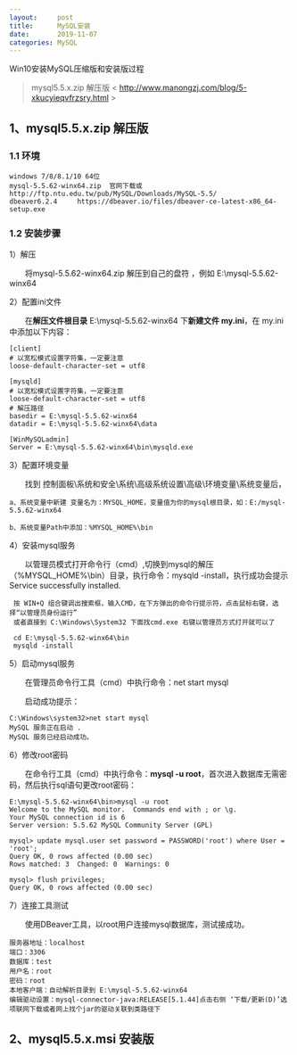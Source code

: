 ```yaml
---
layout:     post
title:      MySQL安装
date:       2019-11-07
categories: MySQL
---
```


Win10安装MySQL压缩版和安装版过程

> mysql5.5.x.zip 解压版  < http://www.manongzj.com/blog/5-xkucyieqvfrzsry.html >


## 1、mysql5.5.x.zip 解压版

### 1.1 环境

```mysql
windows 7/8/8.1/10 64位
mysql-5.5.62-winx64.zip  官网下载或http://ftp.ntu.edu.tw/pub/MySQL/Downloads/MySQL-5.5/
dbeaver6.2.4     https://dbeaver.io/files/dbeaver-ce-latest-x86_64-setup.exe
```

### 1.2 安装步骤

1）解压

&ensp;&ensp;&ensp;&ensp;将mysql-5.5.62-winx64.zip 解压到自己的盘符 ，例如  E:\mysql-5.5.62-winx64

2）配置ini文件 

&ensp;&ensp;&ensp;&ensp;在**解压文件根目录** E:\mysql-5.5.62-winx64 下**新建文件 my.ini**，在 my.ini中添加以下内容： 

```mysql
[client]
# 以宽松模式设置字符集，一定要注意
loose-default-character-set = utf8 

[mysqld]
# 以宽松模式设置字符集，一定要注意
loose-default-character-set = utf8 
# 解压路径
basedir = E:\mysql-5.5.62-winx64
datadir = E:\mysql-5.5.62-winx64\data 

[WinMySQLadmin] 
Server = E:\mysql-5.5.62-winx64\bin\mysqld.exe
```

3）配置环境变量 

&ensp;&ensp;&ensp;&ensp;找到 控制面板\系统和安全\系统\高级系统设置\高级\环境变量\系统变量后，

```mysql
a、系统变量中新建 变量名为：MYSQL_HOME，变量值为你的mysql根目录，如：E:/mysql-5.5.62-winx64

b、系统变量Path中添加：%MYSQL_HOME%\bin 
```

4）安装mysql服务 

&ensp;&ensp;&ensp;&ensp;以管理员模式打开命令行（cmd）,切换到mysql的解压（%MYSQL_HOME%\bin）目录，执行命令：mysqld -install，执行成功会提示  Service successfully installed.

```mysql
 按 WIN+Q 组合键调出搜索框，输入CMD，在下方弹出的命令行提示符，点击鼠标右键，选择“以管理员身份运行” 
 或者直接到 C:\Windows\System32 下面找cmd.exe 右键以管理员方式打开就可以了
    
 cd E:\mysql-5.5.62-winx64\bin
 mysqld -install
```

5）启动mysql服务 

&ensp;&ensp;&ensp;&ensp;在管理员命令行工具（cmd）中执行命令：net start mysql 

&ensp;&ensp;&ensp;&ensp;启动成功提示： 

```mysql
C:\Windows\system32>net start mysql
MySQL 服务正在启动 .
MySQL 服务已经启动成功。
```

6）修改root密码 

&ensp;&ensp;&ensp;&ensp;在命令行工具（cmd）中执行命令：**mysql -u root**，首次进入数据库无需密码，然后执行sql语句更改root密码：

```mysql
E:\mysql-5.5.62-winx64\bin>mysql -u root
Welcome to the MySQL monitor.  Commands end with ; or \g.
Your MySQL connection id is 6
Server version: 5.5.62 MySQL Community Server (GPL)

mysql> update mysql.user set password = PASSWORD('root') where User = 'root';
Query OK, 0 rows affected (0.00 sec)
Rows matched: 3  Changed: 0  Warnings: 0

mysql> flush privileges;
Query OK, 0 rows affected (0.00 sec)
```

7）连接工具测试

&ensp;&ensp;&ensp;&ensp;使用DBeaver工具，以root用户连接mysql数据库，测试接成功。 

```mysql
服务器地址：localhost
端口：3306
数据库：test
用户名：root
密码：root
本地客户端：自动解析目录到 E:\mysql-5.5.62-winx64
编辑驱动设置：mysql-connector-java:RELEASE[5.1.44]点击右侧 ‘下载/更新(D)’选项联网下载或者网上找个jar的驱动关联到类路径下
```

## 2、mysql5.5.x.msi 安装版




